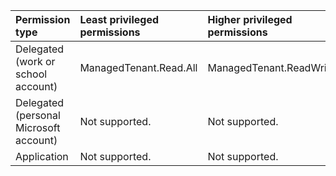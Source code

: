 |Permission type|Least privileged permissions|Higher privileged permissions|
|:---|:---|:---|
|Delegated (work or school account)|ManagedTenant.Read.All|ManagedTenant.ReadWrite.All|
|Delegated (personal Microsoft account)|Not supported.|Not supported.|
|Application|Not supported.|Not supported.|